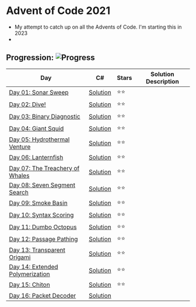 # Advent of Code 2021
- My attempt to catch up on all the Advents of Code. I'm starting this in 2023 
- 

## Progression:  ![Progress](https://progress-bar.dev/16/?scale=25&title=projects&width=240&suffix=/25)


| Day                                                          | C#                            | Stars |  Solution Description |
| ------------------------------------------------------------ | ----------------------------- | ----- | -------------------- |
| [Day 01:  Sonar Sweep](https://adventofcode.com/2021/day/1) | [Solution](./Day01/Program.cs) | :star::star: |
| [Day 02:  Dive!](https://adventofcode.com/2021/day/2) | [Solution](./Day02/Program.cs) | :star::star: |
| [Day 03:  Binary Diagnostic](https://adventofcode.com/2021/day/3) | [Solution](./Day03/Program.cs) | :star::star: |
| [Day 04:  Giant Squid](https://adventofcode.com/2021/day/4) | [Solution](./Day04/Program.cs) | :star::star: |
| [Day 05:  Hydrothermal Venture](https://adventofcode.com/2021/day/5) | [Solution](./Day05/Program.cs) | :star::star: |
| [Day 06:  Lanternfish](https://adventofcode.com/2021/day/6) | [Solution](./Day06/Program.cs) | :star::star: |
| [Day 07:  The Treachery of Whales](https://adventofcode.com/2021/day/7) | [Solution](./Day07/Program.cs) | :star::star: |
| [Day 08:  Seven Segment Search](https://adventofcode.com/2021/day/8) | [Solution](./Day08/Program.cs) | :star::star: |
| [Day 09:  Smoke Basin](https://adventofcode.com/2021/day/9) | [Solution](./Day09/Program.cs) | :star::star: |
| [Day 10:  Syntax Scoring](https://adventofcode.com/2021/day/10) | [Solution](./Day10/Program.cs) | :star::star: |
| [Day 11:  Dumbo Octopus](https://adventofcode.com/2021/day/11) | [Solution](./Day11/Program.cs) | :star::star: |
| [Day 12:  Passage Pathing](https://adventofcode.com/2021/day/12) | [Solution](./Day12/Program.cs) | :star::star: |
| [Day 13:  Transparent Origami](https://adventofcode.com/2021/day/13) | [Solution](./Day13/Program.cs) | :star::star: |
| [Day 14:  Extended Polymerization](https://adventofcode.com/2021/day/14) | [Solution](./Day14/Program.cs) | :star::star: |
| [Day 15:  Chiton](https://adventofcode.com/2021/day/15) | [Solution](./Day15/Program.cs) | :star::star: |
| [Day 16:  Packet Decoder](https://adventofcode.com/2021/day/16) | [Solution](./Day16/Program.cs) |    |
